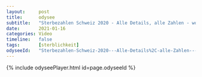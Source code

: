 ```yaml
---
layout:     post
title:      odysee
subtitle:   "Sterbezahlen Schweiz 2020 - Alle Details, alle Zahlen - wo ist die ÜBERSTERBLICHKEIT?"
date:       2021-01-16
categories: Video
timeline:   false
tags:       [sterblichkeit]
odyseeId:   "Sterbezahlen-Schweiz-2020---Alle-Details%2C-alle-Zahlen---wo-ist-die-%C3%9CBERSTERBLICHKEIT-/3aa8e4557bb7495f4516e89b4233a99875563449?r=85K3nVKwErwFSLmY3w6mXQY83BfD1yF4"
---
```


{% include odyseePlayer.html id=page.odyseeId %}
